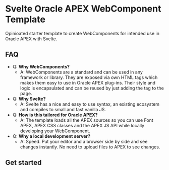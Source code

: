 # Svelte Oracle APEX WebComponent Template

Opinioated starter template to create WebComponents for intended use in Oracle APEX with Svelte.

## FAQ

- Q: **Why WebComponents?** 
  - A: WebComponents are a standard and can be used in any framework or library. They are exposed via own HTML tags which makes them easy to use in Oracle APEX plug-ins. Their style and logic is encapsulated and can be reused by just adding the tag to the page.
- Q: **Why Svelte?**
  - A: Svelte has a nice and easy to use syntax, an existing ecosystem and compiles to small and fast vanilla JS.
- Q: **How is this tailored for Oracle APEX?**
  - A: The template loads all the APEX sources so you can use Font APEX, APEX CSS classes and the APEX JS API while locally developing your WebComponent.
- Q: **Why a local development server?**
  - A: Speed. Put your editor and a browser side by side and see changes instantly. No need to upload files to APEX to see changes.

## Get started


